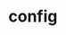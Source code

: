 <!-- generated by markdown-notes-tree -->

# config

<!-- optional markdown-notes-tree directory description starts here -->

<!-- optional markdown-notes-tree directory description ends here -->


